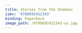 ```yaml
---
title: Stories from the Shadows
isbn: '9780692412343'
binding: Paperback
image_path: /9780692412343-us.jpg
---
```


